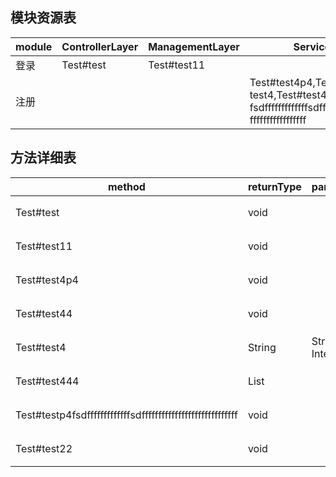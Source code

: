 ## 模块资源表

|module|ControllerLayer|ManagementLayer|ServiceLayer|DataLayer|
|-----------------|-----------------|-----------------|-----------------|--------------|
|登录|Test#test|Test#test11||Test#test22|
|注册|||Test#test4p4,Test#test44,Test#<br>test4,Test#test444,Test#testp4<br>fsdfffffffffffffsdffffffffffff<br>fffffffffffffffff||
## 方法详细表


|method|returnType|parameters|description|module|annoType|
|-------------|-------------|-------------|-------------|-------------|-------------|
|Test#test|void||这是控制层方法|登录|ControllerLayer|
|Test#test11|void||这是服务层管理方法|登录|ManagementLayer|
|Test#test4p4|void||这是服务层方法|注册|ServiceLayer|
|Test#test44|void||这是服务层方法|注册|ServiceLayer|
|Test#test4|String|String Integer|这是服务层方法|注册|ServiceLayer|
|Test#test444|List||这是服务层方法|注册|ServiceLayer|
|Test#testp4fsdfffffffffffffsdfffffffffffffffffffffffffffff|void||这是服务层方法|注册|ServiceLayer|
|Test#test22|void||这是数据层方法|登录|DataLayer|
